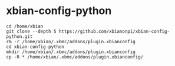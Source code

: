xbian-config-python
=================

```
cd /home/xbian
git clone --depth 5 https://github.com/xbianonpi/xbian-config-python.git
rm -r /home/xbian/.xbmc/addons/plugin.xbianconfig
cd xbian-config-python
mkdir /home/xbian/.xbmc/addons/plugin.xbianconfig
cp -R * /home/xbian/.xbmc/addons/plugin.xbianconfig/
```
